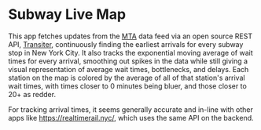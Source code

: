 # Subway Live Map

This app fetches updates from the [MTA](https://new.mta.info/) data feed via an open source REST API, [Transiter](https://docs.transiter.dev/), continuously finding the earliest arrivals for every subway stop in New York City. It also tracks the exponential moving average of wait times for every arrival, smoothing out spikes in the data while still giving a visual representation of average wait times, bottlenecks, and delays. Each station on the map is colored by the average of all of that station's arrival wait times, with times closer to 0 minutes being bluer, and those closer to 20+ as redder. 

For tracking arrival times, it seems generally accurate and in-line with other apps like https://realtimerail.nyc/, which uses the same API on the backend.
